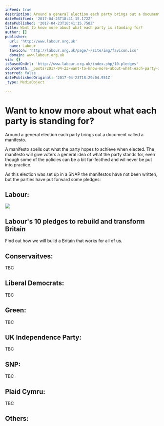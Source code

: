 ```yaml
---
inFeed: true
description: Around a general election each party brings out a document called a manifesto.
dateModified: '2017-04-23T18:41:15.172Z'
datePublished: '2017-04-23T18:41:15.758Z'
title: Want to know more about what each party is standing for?
author: []
publisher:
  url: 'http://www.labour.org.uk'
  name: Labour
  favicon: 'http://labour.org.uk/page/-/site/img/favicon.ico'
  domain: www.labour.org.uk
via: {}
isBasedOnUrl: 'http://www.labour.org.uk/index.php/10-pledges'
sourcePath: _posts/2017-04-23-want-to-know-more-about-what-each-party-is-standing-for.md
starred: false
datePublishedOriginal: '2017-04-23T18:29:04.951Z'
_type: MediaObject

---
```

# Want to know more about what each party is standing for?

Around a general election each party brings out a document called a manifesto.

A manifesto spells out what the party hopes to achieve when elected. The manifesto will give voters a general idea of what the party stands for, even though some of the policies can be a bit far-fecthed and wil never be put into practice.

As this election was set up in a SNAP the manifestos have not been written, but the parties have put forward some pledges:

## Labour:

<article style=""><img src="https://s3-us-west-2.amazonaws.com/the-grid-img/p/63061423085c0aa7b08357a3b4ea1b0795111dc8.png" /><h1>Labour's 10 pledges to rebuild and transform Britain</h1><p>Find out how we will build a Britain that works for all of us.</p></article>

## Conservaitves:

TBC

## Liberal Democrats:

TBC

## Green:

TBC

## UK Independence Party:

TBC

## SNP:

TBC

## Plaid Cymru:

TBC

## Others: